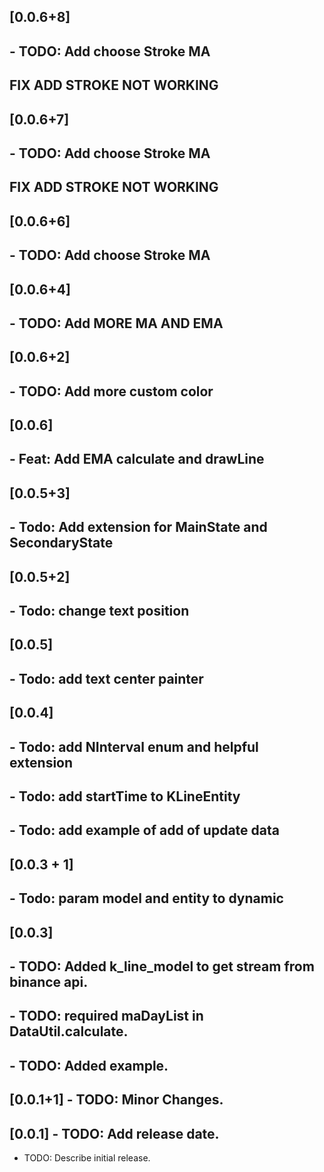 ## [0.0.6+8]


## - TODO: Add choose Stroke MA
## FIX ADD STROKE NOT WORKING

## [0.0.6+7]


## - TODO: Add choose Stroke MA
## FIX ADD STROKE NOT WORKING
## [0.0.6+6]


## - TODO: Add choose Stroke MA 


## [0.0.6+4]


## - TODO: Add MORE MA AND EMA



## [0.0.6+2]


## - TODO: Add more custom color

## [0.0.6]
## - Feat: Add EMA calculate and drawLine

## [0.0.5+3]
## - Todo: Add extension for MainState and SecondaryState

## [0.0.5+2]
## - Todo: change text position

## [0.0.5] 
## - Todo: add text center painter

## [0.0.4] 
## - Todo: add NInterval enum and helpful extension
## - Todo: add startTime to KLineEntity
## - Todo: add example of add of update data

## [0.0.3 + 1] 
## - Todo: param model and entity to dynamic

## [0.0.3] 
## - TODO: Added k_line_model to get stream from binance api.
## - TODO: required maDayList in DataUtil.calculate.
## - TODO: Added example.

## [0.0.1+1] - TODO: Minor Changes.

## [0.0.1] - TODO: Add release date.

* TODO: Describe initial release.
